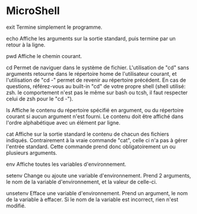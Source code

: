 # MicroShell 

exit
Termine simplement le programme.

echo
Affiche les arguments sur la sortie standard, puis termine par un retour à la ligne.

pwd
Affiche le chemin courant.

cd
Permet de naviguer dans le système de fichier. L'utilisation de "cd" sans arguments retourne dans le répertoire home de l'utilisateur courant, et l'utilisation de "cd -" permet de revenir au répertoire précédent. En cas de questions, référez-vous au built-in "cd" de votre propre shell (shell utilisé: zsh. le comportement n'est pas le même sur bash ou tcsh, il faut respecter celui de zsh pour le "cd -").

ls
Affiche le contenu du répertoire spécifié en argument, ou du répertoire courant si aucun argument n'est fourni. Le contenu doit être affiché dans l'ordre alphabétique avec un élément par ligne.

cat
Affiche sur la sortie standard le contenu de chacun des fichiers indiqués. Contrairement à la vraie commande "cat", celle ci n'a pas à gérer l'entrée standard. Cette commande prend donc obligatoirement un ou plusieurs arguments.

env
Affiche toutes les variables d'environnement.

setenv
Change ou ajoute une variable d'environnement. Prend 2 arguments, le nom de la variable d'environnement, et la valeur de celle-ci.

unsetenv
Efface une variable d'environnement. Prend un argument, le nom de la variable à effacer. Si le nom de la variable est incorrect, rien n'est modifié.
